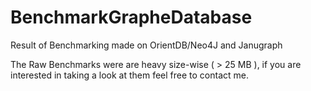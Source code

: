 # BenchmarkGrapheDatabase
Result of Benchmarking made on OrientDB/Neo4J and Janugraph

The Raw Benchmarks were are heavy size-wise ( > 25 MB ), if you are interested in taking a look at them feel free to contact me. 

